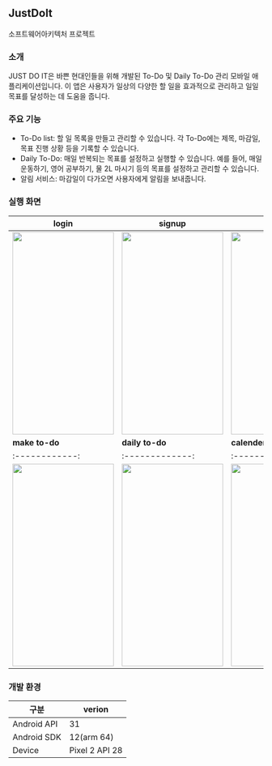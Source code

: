 ## JustDoIt
소프트웨어아키텍처 프로젝트

### 소개
JUST DO IT은 바쁜 현대인들을 위해 개발된 To-Do 및 Daily To-Do 관리 모바일 애플리케이션입니다. 이 앱은 사용자가 일상의 다양한 할 일을 효과적으로 관리하고 일일 목표를 달성하는 데 도움을 줍니다.

### 주요 기능 
- To-Do list: 할 일 목록을 만들고 관리할 수 있습니다. 각 To-Do에는 제목, 마감일, 목표 진행 상황 등을 기록할 수 있습니다.
- Daily To-Do: 매일 반복되는 목표를 설정하고 실행할 수 있습니다. 예를 들어, 매일 운동하기, 영어 공부하기, 물 2L 마시기 등의 목표를 설정하고 관리할 수 있습니다.
- 알림 서비스: 마감일이 다가오면 사용자에게 알림을 보내줍니다.

### 실행 화면 
|login|signup|main|
|------|-----|-----|
|<img src="https://github.com/kevinmj12/JustDoIt/assets/65781023/2f15c0ce-53b5-4d2c-bf6d-d2c3b1e26836" width="200" height="400">|<img src="https://github.com/kevinmj12/JustDoIt/assets/65781023/03fb275e-cc5a-49ea-85e9-46b562a26b60" width="200" height="400">|<img src="https://github.com/kevinmj12/JustDoIt/assets/65781023/244f93c0-a6b5-415c-929b-21554ab83347" width="200" height="400">|
| **make to-do** | **daily to-do** | **calender** |
|:------------:|:-------------:|:-----------:|
|<img src="https://github.com/kevinmj12/JustDoIt/assets/65781023/69c376b2-30d1-4362-81e9-57cca749c279" width="200" height="400">|<img src="https://github.com/kevinmj12/JustDoIt/assets/65781023/97ac659c-77fe-4733-be41-0e2a5051084c" width="200" height="400">|<img src="https://github.com/kevinmj12/JustDoIt/assets/65781023/810c41cc-0bc6-45f9-930f-764e8b2aa58c" width="200" height="400">|

### 개발 환경

|구분|verion|
|------|-----|
|Android API|31|
|Android SDK|12(arm 64)|
|Device|Pixel 2 API 28|
